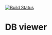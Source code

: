 [![Build Status](https://travis-ci.org/blahami2/db-viewer.svg?branch=master)](https://travis-ci.org/blahami2/db-viewer)

# DB viewer
